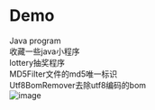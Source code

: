 Demo
====

Java program <br>
收藏一些java小程序<br>
lottery抽奖程序<br>
MD5Filter文件的md5唯一标识<br>
Utf8BomRemover去除utf8编码的bom<br>
![image](https://github.com/jimmylee89/java-program/test.jpg)
